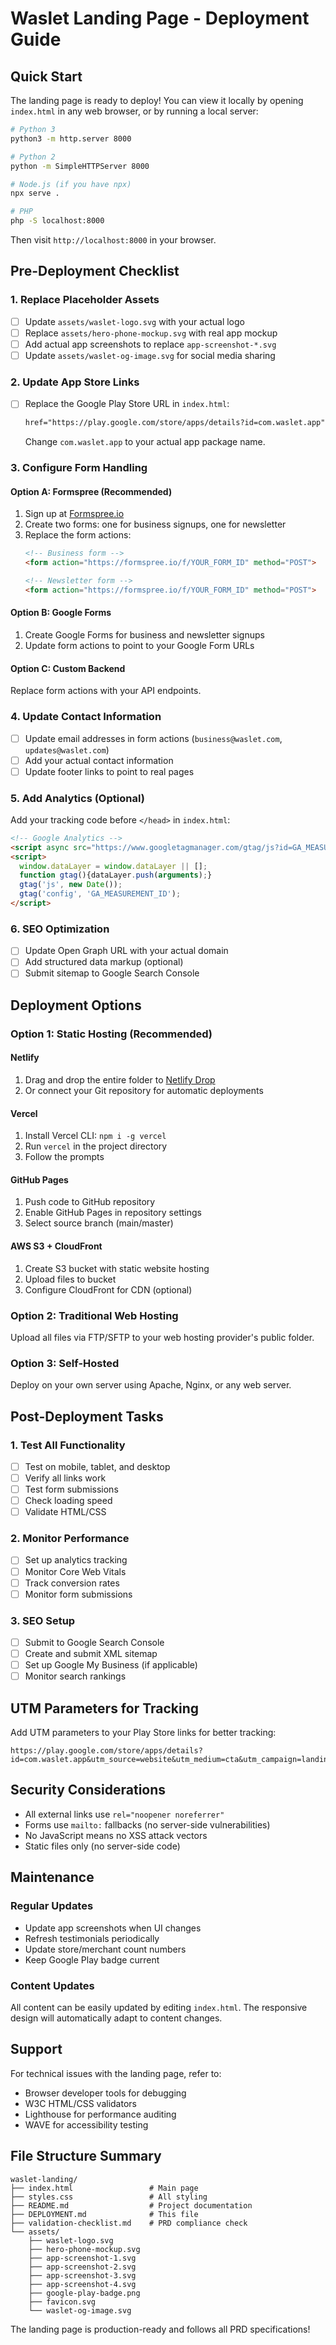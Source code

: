 # Waslet Landing Page - Deployment Guide

## Quick Start

The landing page is ready to deploy! You can view it locally by opening `index.html` in any web browser, or by running a local server:

```bash
# Python 3
python3 -m http.server 8000

# Python 2
python -m SimpleHTTPServer 8000

# Node.js (if you have npx)
npx serve .

# PHP
php -S localhost:8000
```

Then visit `http://localhost:8000` in your browser.

## Pre-Deployment Checklist

### 1. Replace Placeholder Assets
- [ ] Update `assets/waslet-logo.svg` with your actual logo
- [ ] Replace `assets/hero-phone-mockup.svg` with real app mockup
- [ ] Add actual app screenshots to replace `app-screenshot-*.svg`
- [ ] Update `assets/waslet-og-image.svg` for social media sharing

### 2. Update App Store Links
- [ ] Replace the Google Play Store URL in `index.html`:
  ```html
  href="https://play.google.com/store/apps/details?id=com.waslet.app"
  ```
  Change `com.waslet.app` to your actual app package name.

### 3. Configure Form Handling

#### Option A: Formspree (Recommended)
1. Sign up at [Formspree.io](https://formspree.io)
2. Create two forms: one for business signups, one for newsletter
3. Replace the form actions:
   ```html
   <!-- Business form -->
   <form action="https://formspree.io/f/YOUR_FORM_ID" method="POST">
   
   <!-- Newsletter form -->
   <form action="https://formspree.io/f/YOUR_FORM_ID" method="POST">
   ```

#### Option B: Google Forms
1. Create Google Forms for business and newsletter signups
2. Update form actions to point to your Google Form URLs

#### Option C: Custom Backend
Replace form actions with your API endpoints.

### 4. Update Contact Information
- [ ] Update email addresses in form actions (`business@waslet.com`, `updates@waslet.com`)
- [ ] Add your actual contact information
- [ ] Update footer links to point to real pages

### 5. Add Analytics (Optional)
Add your tracking code before `</head>` in `index.html`:

```html
<!-- Google Analytics -->
<script async src="https://www.googletagmanager.com/gtag/js?id=GA_MEASUREMENT_ID"></script>
<script>
  window.dataLayer = window.dataLayer || [];
  function gtag(){dataLayer.push(arguments);}
  gtag('js', new Date());
  gtag('config', 'GA_MEASUREMENT_ID');
</script>
```

### 6. SEO Optimization
- [ ] Update Open Graph URL with your actual domain
- [ ] Add structured data markup (optional)
- [ ] Submit sitemap to Google Search Console

## Deployment Options

### Option 1: Static Hosting (Recommended)

#### Netlify
1. Drag and drop the entire folder to [Netlify Drop](https://app.netlify.com/drop)
2. Or connect your Git repository for automatic deployments

#### Vercel
1. Install Vercel CLI: `npm i -g vercel`
2. Run `vercel` in the project directory
3. Follow the prompts

#### GitHub Pages
1. Push code to GitHub repository
2. Enable GitHub Pages in repository settings
3. Select source branch (main/master)

#### AWS S3 + CloudFront
1. Create S3 bucket with static website hosting
2. Upload files to bucket
3. Configure CloudFront for CDN (optional)

### Option 2: Traditional Web Hosting
Upload all files via FTP/SFTP to your web hosting provider's public folder.

### Option 3: Self-Hosted
Deploy on your own server using Apache, Nginx, or any web server.

## Post-Deployment Tasks

### 1. Test All Functionality
- [ ] Test on mobile, tablet, and desktop
- [ ] Verify all links work
- [ ] Test form submissions
- [ ] Check loading speed
- [ ] Validate HTML/CSS

### 2. Monitor Performance
- [ ] Set up analytics tracking
- [ ] Monitor Core Web Vitals
- [ ] Track conversion rates
- [ ] Monitor form submissions

### 3. SEO Setup
- [ ] Submit to Google Search Console
- [ ] Create and submit XML sitemap
- [ ] Set up Google My Business (if applicable)
- [ ] Monitor search rankings

## UTM Parameters for Tracking

Add UTM parameters to your Play Store links for better tracking:

```
https://play.google.com/store/apps/details?id=com.waslet.app&utm_source=website&utm_medium=cta&utm_campaign=landing_page
```

## Security Considerations

- All external links use `rel="noopener noreferrer"`
- Forms use `mailto:` fallbacks (no server-side vulnerabilities)
- No JavaScript means no XSS attack vectors
- Static files only (no server-side code)

## Maintenance

### Regular Updates
- Update app screenshots when UI changes
- Refresh testimonials periodically
- Update store/merchant count numbers
- Keep Google Play badge current

### Content Updates
All content can be easily updated by editing `index.html`. The responsive design will automatically adapt to content changes.

## Support

For technical issues with the landing page, refer to:
- Browser developer tools for debugging
- W3C HTML/CSS validators
- Lighthouse for performance auditing
- WAVE for accessibility testing

## File Structure Summary
```
waslet-landing/
├── index.html                 # Main page
├── styles.css                 # All styling
├── README.md                  # Project documentation
├── DEPLOYMENT.md              # This file
├── validation-checklist.md    # PRD compliance check
└── assets/
    ├── waslet-logo.svg
    ├── hero-phone-mockup.svg
    ├── app-screenshot-1.svg
    ├── app-screenshot-2.svg
    ├── app-screenshot-3.svg
    ├── app-screenshot-4.svg
    ├── google-play-badge.png
    ├── favicon.svg
    └── waslet-og-image.svg
```

The landing page is production-ready and follows all PRD specifications!
